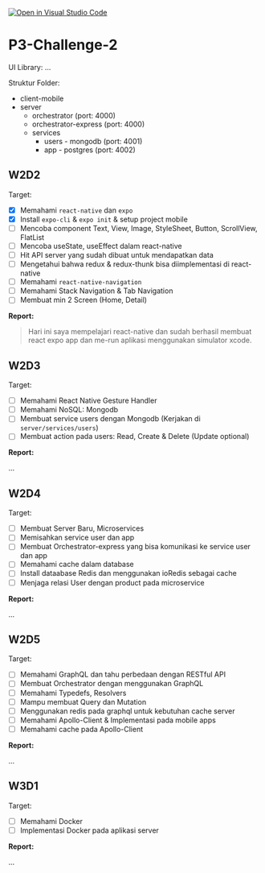 [![Open in Visual Studio Code](https://classroom.github.com/assets/open-in-vscode-c66648af7eb3fe8bc4f294546bfd86ef473780cde1dea487d3c4ff354943c9ae.svg)](https://classroom.github.com/online_ide?assignment_repo_id=10553759&assignment_repo_type=AssignmentRepo)
# P3-Challenge-2

UI Library: ...

Struktur Folder:

- client-mobile
- server
  - orchestrator (port: 4000)
  - orchestrator-express (port: 4000)
  - services
    - users - mongodb (port: 4001)
    - app - postgres (port: 4002)

## W2D2

Target:

- [x] Memahami `react-native` dan `expo`
- [x] Install `expo-cli` & `expo init` & setup project mobile
- [ ] Mencoba component Text, View, Image, StyleSheet, Button, ScrollView, FlatList
- [ ] Mencoba useState, useEffect dalam react-native
- [ ] Hit API server yang sudah dibuat untuk mendapatkan data
- [ ] Mengetahui bahwa redux & redux-thunk bisa diimplementasi di react-native
- [ ] Memahami `react-native-navigation`
- [ ] Memahami Stack Navigation & Tab Navigation
- [ ] Membuat min 2 Screen (Home, Detail)

**Report:**
> Hari ini saya mempelajari react-native dan sudah berhasil membuat react expo app dan me-run aplikasi menggunakan simulator xcode.


## W2D3

Target:

- [ ] Memahami React Native Gesture Handler
- [ ] Memahami NoSQL: Mongodb
- [ ] Membuat service users dengan Mongodb (Kerjakan di `server/services/users`)
- [ ] Membuat action pada users: Read, Create & Delete (Update optional)

**Report:**

...

## W2D4

Target:

- [ ] Membuat Server Baru, Microservices
- [ ] Memisahkan service user dan app
- [ ] Membuat Orchestrator-express yang bisa komunikasi ke service user dan app
- [ ] Memahami cache dalam database
- [ ] Install dataabase Redis dan menggunakan ioRedis sebagai cache
- [ ] Menjaga relasi User dengan product pada microservice

**Report:**

...

## W2D5

Target:

- [ ] Memahami GraphQL dan tahu perbedaan dengan RESTful API
- [ ] Membuat Orchestrator dengan menggunakan GraphQL
- [ ] Memahami Typedefs, Resolvers
- [ ] Mampu membuat Query dan Mutation
- [ ] Menggunakan redis pada graphql untuk kebutuhan cache server
- [ ] Memahami Apollo-Client & Implementasi pada mobile apps
- [ ] Memahami cache pada Apollo-Client

**Report:**

...

## W3D1

Target:

- [ ] Memahami Docker
- [ ] Implementasi Docker pada aplikasi server

**Report:**

...
